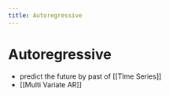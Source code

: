 ```yaml
---
title: Autoregressive
---
```


# Autoregressive
- predict the future by past of [[TIme Series]]
- [[Multi Variate AR]]




















